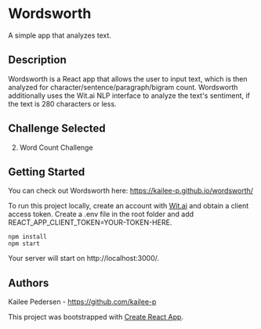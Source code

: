 # Wordsworth

A simple app that analyzes text.

## Description 

Wordsworth is a React app that allows the user to input text, which is then analyzed for character/sentence/paragraph/bigram count. Wordsworth additionally uses the Wit.ai NLP interface to analyze the text's sentiment, if the text is 280 characters or less. 

## Challenge Selected

2. Word Count Challenge

## Getting Started

You can check out Wordsworth here: https://kailee-p.github.io/wordsworth/

To run this project locally, create an account with [Wit.ai](https://wit.ai/) and obtain a client access token. Create a .env file in the root folder and add REACT_APP_CLIENT_TOKEN=YOUR-TOKEN-HERE.

```
npm install
npm start
```

Your server will start on http://localhost:3000/.

## Authors
Kailee Pedersen - https://github.com/kailee-p

This project was bootstrapped with [Create React App](https://github.com/facebook/create-react-app).